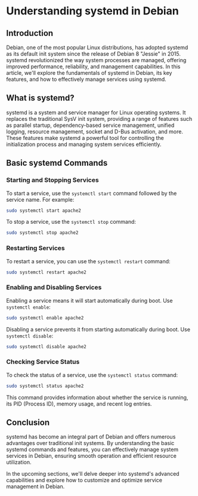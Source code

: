 # Understanding systemd in Debian

## Introduction

Debian, one of the most popular Linux distributions, has adopted systemd as its default init system since the release of Debian 8 "Jessie" in 2015. systemd revolutionized the way system processes are managed, offering improved performance, reliability, and management capabilities. In this article, we'll explore the fundamentals of systemd in Debian, its key features, and how to effectively manage services using systemd.

## What is systemd?

systemd is a system and service manager for Linux operating systems. It replaces the traditional SysV init system, providing a range of features such as parallel startup, dependency-based service management, unified logging, resource management, socket and D-Bus activation, and more. These features make systemd a powerful tool for controlling the initialization process and managing system services efficiently.

## Basic systemd Commands

### Starting and Stopping Services

To start a service, use the `systemctl start` command followed by the service name. For example:

```bash
sudo systemctl start apache2
```

To stop a service, use the `systemctl stop` command:

```bash
sudo systemctl stop apache2
```

### Restarting Services

To restart a service, you can use the `systemctl restart` command:

```bash
sudo systemctl restart apache2
```

### Enabling and Disabling Services

Enabling a service means it will start automatically during boot. Use `systemctl enable`:

```bash
sudo systemctl enable apache2
```

Disabling a service prevents it from starting automatically during boot. Use `systemctl disable`:

```bash
sudo systemctl disable apache2
```

### Checking Service Status

To check the status of a service, use the `systemctl status` command:

```bash
sudo systemctl status apache2
```

This command provides information about whether the service is running, its PID (Process ID), memory usage, and recent log entries.

## Conclusion

systemd has become an integral part of Debian and offers numerous advantages over traditional init systems. By understanding the basic systemd commands and features, you can effectively manage system services in Debian, ensuring smooth operation and efficient resource utilization.

In the upcoming sections, we'll delve deeper into systemd's advanced capabilities and explore how to customize and optimize service management in Debian. 
